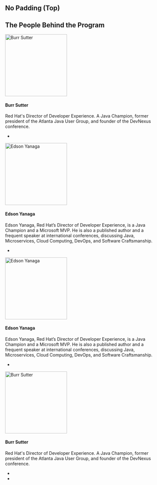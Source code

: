## No Padding (Top)
  <div class="assembly-type-featured_evangelists component no-padding-top">
    <h2>The People Behind the Program</h2>
    <div class="grid">
      <div class="content-list">
        <div class="rhd-c-featured-evangelists--tile">
          <img src="https://developers.redhat.com/sites/default/files/styles/square_small/public/080817_BURRSUTTER_6INX6IN_300DPI-min.jpg" alt="Burr Sutter" typeof="foaf:Image" width="200" height="200">
          <div class="rhd-c-featured-evangelists--tile-info">
            <h4 class="rhd-c-featured-evangelists--tile-name">
              Burr Sutter
            </h4>
            <p class="rhd-c-featured-evangelists--tile-intro">Red Hat's Director of Developer Experience. A Java Champion, former president of the Atlanta Java User Group, and founder of the DevNexus conference.</p>
            <div class="rhd-c-featured-evangelists--tile-social">
              <ul class="pf-c-list pf-m-inline social-icons">
                <li class="author-social-icon-linkedin">
                  <a href="#"><i class="fab fa-linkedin fa-lg"></i></a>
                </li>
              </ul>
            </div>
          </div>
        </div>
        <div class="rhd-c-featured-evangelists--tile">
          <img src="https://developers.redhat.com/sites/default/files/styles/large/public/Edson%20Yanaga%20pic.jpeg" alt="Edson Yanaga" typeof="foaf:Image" width="200" height="200">
          <div class="rhd-c-featured-evangelists--tile-info">
            <h4 class="rhd-c-featured-evangelists--tile-name">
              Edson Yanaga
            </h4>
            <p class="rhd-c-featured-evangelists--tile-intro">Edson Yanaga, Red Hat’s Director of Developer Experience, is a Java Champion and a Microsoft MVP. He is also a published author and a frequent speaker at international conferences, discussing Java, Microservices, Cloud Computing, DevOps, and Software Craftsmanship.</p>
            <div class="rhd-c-featured-evangelists--tile-social">
              <ul class="pf-c-list pf-m-inline social-icons">
                <li class="author-social-icon-linkedin">
                  <a href="#"><i class="fab fa-linkedin fa-lg"></i></a>
                </li>
              </ul>
            </div>
          </div>
        </div>
        <div class="rhd-c-featured-evangelists--tile">
          <img src="https://developers.redhat.com/sites/default/files/styles/large/public/Edson%20Yanaga%20pic.jpeg" alt="Edson Yanaga" typeof="foaf:Image" width="200" height="200">
          <div class="rhd-c-featured-evangelists--tile-info">
            <h4 class="rhd-c-featured-evangelists--tile-name">
              Edson Yanaga
            </h4>
            <p class="rhd-c-featured-evangelists--tile-intro">Edson Yanaga, Red Hat’s Director of Developer Experience, is a Java Champion and a Microsoft MVP. He is also a published author and a frequent speaker at international conferences, discussing Java, Microservices, Cloud Computing, DevOps, and Software Craftsmanship.</p>
            <div class="rhd-c-featured-evangelists--tile-social">
              <ul class="pf-c-list pf-m-inline social-icons">
                <li class="author-social-icon-linkedin">
                  <a href="#"><i class="fab fa-linkedin fa-lg"></i></a>
                </li>
              </ul>
            </div>
          </div>
        </div>
        <div class="rhd-c-featured-evangelists--tile">
          <img src="https://developers.redhat.com/sites/default/files/styles/square_small/public/080817_BURRSUTTER_6INX6IN_300DPI-min.jpg" alt="Burr Sutter" typeof="foaf:Image" width="200" height="200">
          <div class="rhd-c-featured-evangelists--tile-info">
            <h4 class="rhd-c-featured-evangelists--tile-name">
              Burr Sutter
            </h4>
            <p class="rhd-c-featured-evangelists--tile-intro">Red Hat's Director of Developer Experience. A Java Champion, former president of the Atlanta Java User Group, and founder of the DevNexus conference.</p>
            <div class="rhd-c-featured-evangelists--tile-social">
              <ul class="pf-c-list pf-m-inline social-icons">
                <li class="author-social-icon-linkedin">
                  <a href="#"><i class="fab fa-linkedin fa-lg"></i></a>
                </li>
                <li class="author-social-icon-twitter">
                  <a href="#"><i class="fab fa-twitter fa-lg"></i></a>
                </li>
              </ul>
            </div>
          </div>
        </div>
      </div>
    </div>
  </div>
